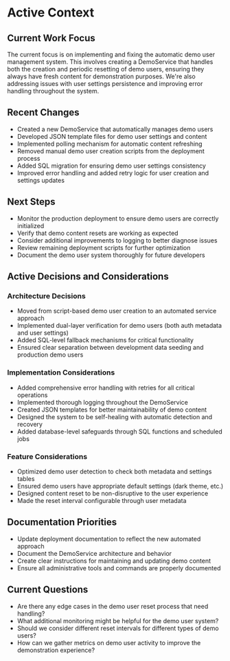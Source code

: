 # Active Context

## Current Work Focus
The current focus is on implementing and fixing the automatic demo user management system. This involves creating a DemoService that handles both the creation and periodic resetting of demo users, ensuring they always have fresh content for demonstration purposes. We're also addressing issues with user settings persistence and improving error handling throughout the system.

## Recent Changes
- Created a new DemoService that automatically manages demo users
- Developed JSON template files for demo user settings and content
- Implemented polling mechanism for automatic content refreshing
- Removed manual demo user creation scripts from the deployment process
- Added SQL migration for ensuring demo user settings consistency
- Improved error handling and added retry logic for user creation and settings updates

## Next Steps
- Monitor the production deployment to ensure demo users are correctly initialized
- Verify that demo content resets are working as expected
- Consider additional improvements to logging to better diagnose issues
- Review remaining deployment scripts for further optimization
- Document the demo user system thoroughly for future developers

## Active Decisions and Considerations

### Architecture Decisions
- Moved from script-based demo user creation to an automated service approach
- Implemented dual-layer verification for demo users (both auth metadata and user settings)
- Added SQL-level fallback mechanisms for critical functionality
- Ensured clear separation between development data seeding and production demo users

### Implementation Considerations
- Added comprehensive error handling with retries for all critical operations
- Implemented thorough logging throughout the DemoService
- Created JSON templates for better maintainability of demo content
- Designed the system to be self-healing with automatic detection and recovery
- Added database-level safeguards through SQL functions and scheduled jobs

### Feature Considerations
- Optimized demo user detection to check both metadata and settings tables
- Ensured demo users have appropriate default settings (dark theme, etc.)
- Designed content reset to be non-disruptive to the user experience
- Made the reset interval configurable through user metadata

## Documentation Priorities
- Update deployment documentation to reflect the new automated approach
- Document the DemoService architecture and behavior
- Create clear instructions for maintaining and updating demo content
- Ensure all administrative tools and commands are properly documented

## Current Questions
- Are there any edge cases in the demo user reset process that need handling?
- What additional monitoring might be helpful for the demo user system?
- Should we consider different reset intervals for different types of demo users?
- How can we gather metrics on demo user activity to improve the demonstration experience? 